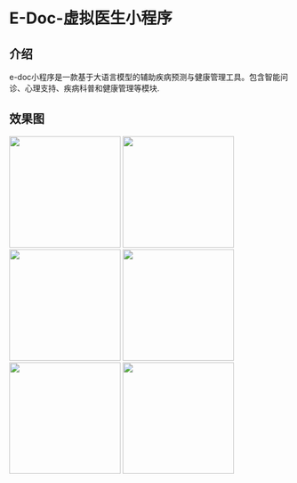 # E-Doc-虚拟医生小程序
## 介绍
e-doc小程序是一款基于大语言模型的辅助疾病预测与健康管理工具。包含智能问诊、心理支持、疾病科普和健康管理等模块.
## 效果图
<img height="200" src="">
<img height="200" src="">
<img height="200" src="">
<img height="200" src="">
<img height="200" src="">
<img height="200" src="">
